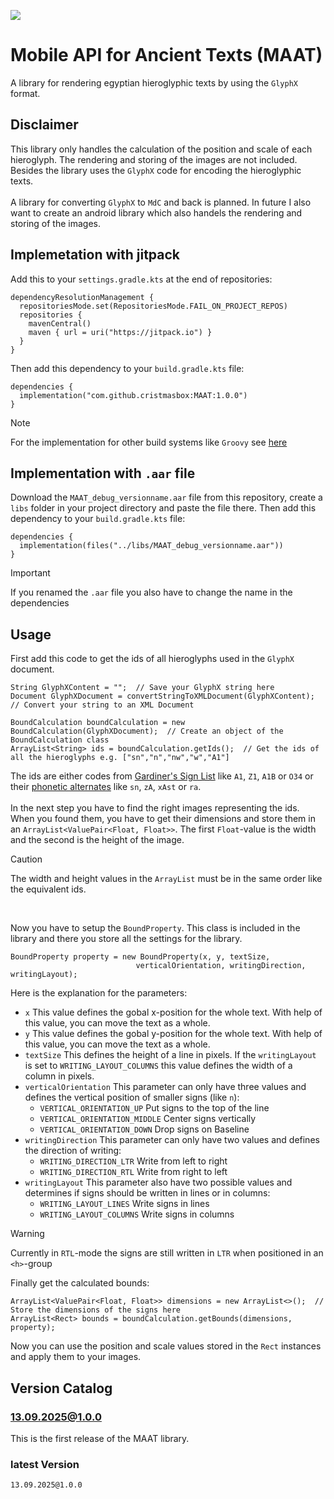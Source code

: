 [![](https://jitpack.io/v/cristmasbox/MAAT.svg)](https://jitpack.io/#cristmasbox/MAAT)
# Mobile API for Ancient Texts (MAAT)
A library for rendering egyptian hieroglyphic texts by using the `GlyphX` format.

## Disclaimer
This library only handles the calculation of the position and scale of each hieroglyph. The rendering and storing of the images are not included. Besides the library uses the `GlyphX` code for encoding the hieroglyphic texts.
<br/><br/>
A library for converting `GlyphX` to `MdC` and back is planned. In future I also want to create an android library which also handels the rendering and storing of the images.

## Implemetation with jitpack
Add this to your `settings.gradle.kts` at the end of repositories:
```
dependencyResolutionManagement {
  repositoriesMode.set(RepositoriesMode.FAIL_ON_PROJECT_REPOS)
  repositories {
    mavenCentral()
    maven { url = uri("https://jitpack.io") }
  }
}
```
Then add this dependency to your `build.gradle.kts` file:
```
dependencies {
  implementation("com.github.cristmasbox:MAAT:1.0.0")
}
```
> [!NOTE]
> For the implementation for other build systems like `Groovy` see [here](https://jitpack.io/#cristmasbox/MAAT/)

## Implementation with `.aar` file
Download the `MAAT_debug_versionname.aar` file from this repository, create a `libs` folder in your project directory and paste the file there. Then add this dependency to your `build.gradle.kts` file:
```
dependencies {
  implementation(files("../libs/MAAT_debug_versionname.aar"))
}
```

> [!IMPORTANT]
> If you renamed the `.aar` file you also have to change the name in the dependencies

## Usage
First add this code to get the ids of all hieroglyphs used in the `GlyphX` document.
```
String GlyphXContent = "";  // Save your GlyphX string here
Document GlyphXDocument = convertStringToXMLDocument(GlyphXContent);  // Convert your string to an XML Document

BoundCalculation boundCalculation = new BoundCalculation(GlyphXDocument);  // Create an object of the BoundCalculation class
ArrayList<String> ids = boundCalculation.getIds();  // Get the ids of all the hieroglyphs e.g. ["sn","n","nw","w","A1"]
```
The ids are either codes from [Gardiner's Sign List](https://ancientegyptonline.co.uk/Gardiner-sign-list/) like `A1`, `Z1`, `A1B` or `O34` or their [phonetic alternates](http://71.174.62.16/image/WebGlyph/SmallCollection.pdf) like `sn`, `zA`, `xAst` or `ra`.<br/><br/>
In the next step you have to find the right images representing the ids. When you found them, you have to get their dimensions and store them in an `ArrayList<ValuePair<Float, Float>>`. The first `Float`-value is the width and the second is the height of the image.
> [!Caution]
> The width and height values in the `ArrayList` must be in the same order like the equivalent ids.

<br/>

Now you have to setup the `BoundProperty`. This class is included in the library and there you store all the settings for the library.
```
BoundProperty property = new BoundProperty(x, y, textSize,
                            verticalOrientation, writingDirection, writingLayout);
```
Here is the explanation for the parameters:

- `x` This value defines the gobal x-position for the whole text. With help of this value, you can move the text as a whole.
- `y` This value defines the gobal y-position for the whole text. With help of this value, you can move the text as a whole.
- `textSize` This defines the height of a line in pixels. If the `writingLayout` is set to `WRITING_LAYOUT_COLUMNS` this value defines the width of a column in pixels.
- `verticalOrientation` This parameter can only have three values and defines the vertical position of smaller signs (like `n`):
  - `VERTICAL_ORIENTATION_UP` Put signs to the top of the line
  - `VERTICAL_ORIENTATION_MIDDLE` Center signs vertically
  - `VERTICAL_ORIENTATION_DOWN` Drop signs on Baseline
- `writingDirection` This parameter can only have two values and defines the direction of writing:
  - `WRITING_DIRECTION_LTR` Write from left to right
  - `WRITING_DIRECTION_RTL` Write from right to left
- `writingLayout` This parameter also have two possible values and determines if signs should be written in lines or in columns:
  - `WRITING_LAYOUT_LINES` Write signs in lines
  - `WRITING_LAYOUT_COLUMNS` Write signs in columns

> [!WARNING]
> Currently in `RTL`-mode the signs are still written in `LTR` when positioned in an `<h>`-group

Finally get the calculated bounds:
```
ArrayList<ValuePair<Float, Float>> dimensions = new ArrayList<>();  // Store the dimensions of the signs here
ArrayList<Rect> bounds = boundCalculation.getBounds(dimensions, property);
```
Now you can use the position and scale values stored in the `Rect` instances and apply them to your images.

## Version Catalog
### 13.09.2025@1.0.0
This is the first release of the MAAT library.
### latest Version
`13.09.2025@1.0.0`

